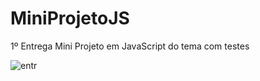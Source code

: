 # MiniProjetoJS
1º Entrega Mini Projeto em JavaScript do tema com testes

![entr](https://github.com/josellyto/MiniProjetoJS/assets/16659567/0f29c0e1-104c-4caf-93ea-0ece8e1a56bd)
